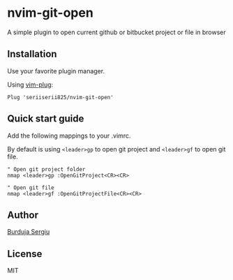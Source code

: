 nvim-git-open 
==============

A simple plugin to open current github or bitbucket project or file in browser

Installation
------------

Use your favorite plugin manager.

Using [vim-plug](https://github.com/junegunn/vim-plug):

```vim
Plug 'seriiserii825/nvim-git-open'
```

Quick start guide
-----------------

Add the following mappings to your .vimrc.

By default is using `<leader>gp` to open git project and `<leader>gf` to open git file.

```vim
" Open git project folder
nmap <leader>gp :OpenGitProject<CR><CR>

" Open git file
nmap <leader>gf :OpenGitProjectFile<CR><CR>
```

Author
------

[Burduja Sergiu](https://github.com/seriiserii825)

License
-------

MIT
